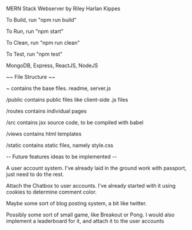 MERN Stack Webserver by Riley Harlan Kippes

To Build, run "npm run build"

To Run, run "npm start"

To Clean, run "npm run clean"

To Test, run "npm test"

MongoDB, Express, ReactJS, NodeJS

~~ File Structure ~~

~ contains the base files. readme, server.js

/public contains public files like client-side .js files

/routes contains individual pages

/src contains jsx source code, to be compiled with babel

/views contains html templates

/static contains static files, namely style.css

-- Future features ideas to be implemented --

A user account system. I've already laid in the ground work with passport, just need to do the rest.

Attach the Chatbox to user accounts. I've already started with it using cookies to determine comment color.

Maybe some sort of blog posting system, a bit like twitter. 

Possibly some sort of small game, like Breakout or Pong. I would also implement a leaderboard for it, and attach it to the user accounts
